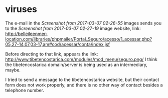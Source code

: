 # viruses

The e-mail in the *Screenshot from 2017-03-07 02-26-55* images sends you to the *Screenshot from 2017-03-07 02-27-19* image website, link: http://belleileenmer-location.com/libraries/phpmailer/Portal_Seguro/acesso/1_acessar.php?05,27-14,07,03-17,am#cod/acessar/conta/index.jsf

Before directing to that link, appears the link: http://www.tibetencostarica.com/modules/mod_menu/seguro.png/
I think the tibetencostarica domain/server is being used as an intermediary, maybe.

I tried to send a message to the tibetencostarica website, but their contact form does not work properly, and there is no other way of contact besides a telephone number.
